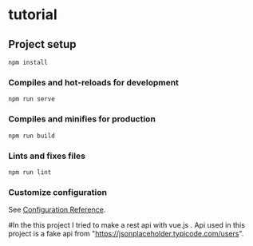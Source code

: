 # tutorial

## Project setup

```
npm install
```

### Compiles and hot-reloads for development

```
npm run serve
```

### Compiles and minifies for production

```
npm run build
```

### Lints and fixes files

```
npm run lint
```

### Customize configuration

See [Configuration Reference](https://cli.vuejs.org/config/).

#In the this project I tried to make a rest api with vue.js . Api used in this project is a fake api from "https://jsonplaceholder.typicode.com/users".
